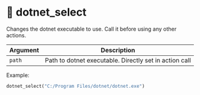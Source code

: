 # 🔨 dotnet_select

Changes the dotnet executable to use. Call it before using any other actions.

| Argument | Description                                            |
|----------|--------------------------------------------------------|
| `path`   | Path to dotnet executable. Directly set in action call |

Example:

```ruby
dotnet_select("C:/Program Files/dotnet/dotnet.exe")
```